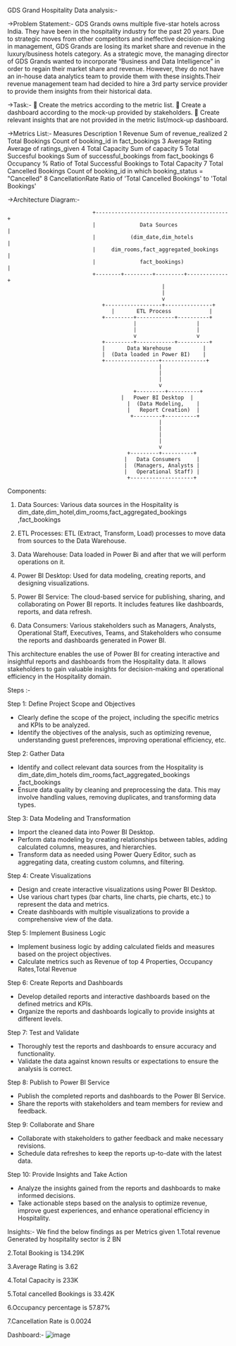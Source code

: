 GDS Grand Hospitality Data analysis:-

->Problem Statement:-
GDS Grands owns multiple five-star hotels across India. They have been in the hospitality industry for the past 20 years. Due to strategic moves from other competitors and ineffective decision-making in management, GDS Grands are losing its market share and revenue in the luxury/business hotels category. As a strategic move, the managing director of GDS Grands wanted to incorporate “Business and Data Intelligence” in order to regain their market share and revenue. However, they do not have an in-house data analytics team to provide them with these insights.Their revenue management team had decided to hire a 3rd party service provider to provide them insights from their historical data.

->Task:-
 Create the metrics according to the metric list.
 Create a dashboard according to the mock-up provided by stakeholders.
 Create relevant insights that are not provided in the metric list/mock-up dashboard.

->Metrics List:-
  Measures                                 Description
1 Revenue                               Sum of revenue_realized
2 Total Bookings                   Count of booking_id in fact_bookings
3 Average Rating                       Average of ratings_given
4 Total Capacity                         Sum of capacity
5 Total Succesful bookings     Sum of successful_bookings from fact_bookings
6 Occupancy %                  Ratio of Total Successful Bookings to Total Capacity
7 Total Cancelled Bookings     Count of booking_id in which booking_status = "Cancelled"
8 CancellationRate              Ratio of 'Total Cancelled Bookings' to 'Total Bookings'


->Architecture Diagram:-

                               +------------------------------------------+
                               |              Data Sources                |                       
                               |           (dim_date,dim_hotels           |                   
                               |     dim_rooms,fact_aggregated_bookings   |
                               |              fact_bookings)              |
                               +--------+---------+---------+-------------+
                                                     |
                                                     |
                                                     v
                                  +------------------+---------------+
                                     |       ETL Process            |
                                  +---------+------------+----------+
                                            |                   |
                                            |                   |
                                            v                   v
                                  +---------+------------+----------+
                                  |       Data Warehouse          |
                                  |  (Data loaded in Power BI)    |
                                  +-----------------+--------------+
                                                    |
                                                    |
                                                    |                                             
                                                    v                                            
                                            +---------+----------+                              
                                        |   Power BI Desktop  |                           
                                          |  (Data Modeling,    |                             
                                          |   Report Creation)  |                                     
                                           +---------+----------+                                  
                                                    |                                              
                                                    |                                              
                                                    |                                              
                                                    |                                            
                                                    v                                           
                                          +---------+----------+                              
                                         |   Data Consumers     |                           
                                         |  (Managers, Analysts |                         
                                         |   Operational Staff) |                           
                                          +--------------------+                               




Components:

1. Data Sources: Various data sources in the Hospitality is dim_date,dim_hotel,dim_rooms,fact_aggregated_bookings ,fact_bookings

2. ETL Processes: ETL (Extract, Transform, Load) processes to move data from sources to the Data Warehouse.

3. Data Warehouse: Data loaded in Power Bi and after that we will perform operations on it.

4. Power BI Desktop: Used for data modeling, creating reports, and designing visualizations.

5. Power BI Service: The cloud-based service for publishing, sharing, and collaborating on Power BI reports. It includes features like dashboards, reports, and data refresh.

6. Data Consumers: Various stakeholders such as Managers, Analysts, Operational Staff, Executives, Teams, and Stakeholders who consume the reports and dashboards generated in Power BI.

This architecture enables the use of Power BI for creating interactive and insightful reports and dashboards from the Hospitality data. It allows stakeholders to gain valuable insights for decision-making and operational efficiency in the Hospitality domain.


Steps :-

Step 1: Define Project Scope and Objectives
- Clearly define the scope of the project, including the specific metrics and KPIs to be analyzed.
- Identify the objectives of the analysis, such as optimizing revenue, understanding guest preferences, improving operational efficiency, etc.

Step 2: Gather Data
- Identify and collect relevant data sources from the Hospitality is dim_date,dim_hotels                               dim_rooms,fact_aggregated_bookings ,fact_bookings
 - Ensure data quality by cleaning and preprocessing the data. This may involve handling values, removing duplicates, and transforming data types.

Step 3: Data Modeling and Transformation
- Import the cleaned data into Power BI Desktop.
- Perform data modeling by creating relationships between tables, adding calculated columns, measures, and hierarchies.
- Transform data as needed using Power Query Editor, such as aggregating data, creating custom columns, and filtering.

Step 4: Create Visualizations
- Design and create interactive visualizations using Power BI Desktop.
- Use various chart types (bar charts, line charts, pie charts, etc.) to represent the data and metrics.
- Create dashboards with multiple visualizations to provide a comprehensive view of the data.

Step 5: Implement Business Logic
- Implement business logic by adding calculated fields and measures based on the project objectives.
- Calculate metrics such as Revenue of top 4 Properties, Occupancy Rates,Total Revenue

Step 6: Create Reports and Dashboards
- Develop detailed reports and interactive dashboards based on the defined metrics and KPIs.
- Organize the reports and dashboards logically to provide insights at different levels.

 Step 7: Test and Validate
- Thoroughly test the reports and dashboards to ensure accuracy and functionality.
- Validate the data against known results or expectations to ensure the analysis is correct.

Step 8: Publish to Power BI Service
- Publish the completed reports and dashboards to the Power BI Service.
- Share the reports with stakeholders and team members for review and feedback.

Step 9: Collaborate and Share
- Collaborate with stakeholders to gather feedback and make necessary revisions.
- Schedule data refreshes to keep the reports up-to-date with the latest data.

Step 10: Provide Insights and Take Action
- Analyze the insights gained from the reports and dashboards to make informed decisions.
- Take actionable steps based on the analysis to optimize revenue, improve guest experiences, and enhance operational efficiency in Hospitality.

Insights:-
We find the below findings as per Metrics given 
1.Total revenue Generated by hospitality sector is 2 BN

2.Total Booking is 134.29K

3.Average Rating is 3.62

4.Total Capacity is 233K

5.Total cancelled Bookings is 33.42K

6.Occupancy percentage is 57.87%

7.Cancellation Rate is 0.0024

Dashboard:-
![image](https://github.com/sagar039/Data-Analysis-Case-Study/assets/102663593/b98ed811-2950-4033-b870-7350d565c50e)












 

